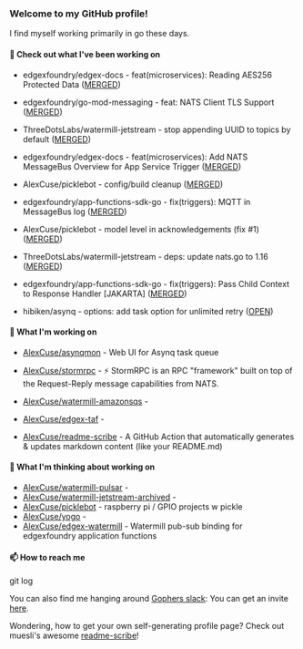 ### Welcome to my GitHub profile!

I find myself working primarily in go these days.

#### 🔭 Check out what I've been working on

- edgexfoundry/edgex-docs - feat(microservices): Reading AES256 Protected Data ([MERGED](https://github.com/edgexfoundry/edgex-docs/pull/840))

- edgexfoundry/go-mod-messaging - feat: NATS Client TLS Support ([MERGED](https://github.com/edgexfoundry/go-mod-messaging/pull/165))

- ThreeDotsLabs/watermill-jetstream - stop appending UUID to topics by default ([MERGED](https://github.com/ThreeDotsLabs/watermill-jetstream/pull/8))

- edgexfoundry/edgex-docs - feat(microservices): Add NATS MessageBus Overview for App Service Trigger ([MERGED](https://github.com/edgexfoundry/edgex-docs/pull/805))

- AlexCuse/picklebot - config/build cleanup ([MERGED](https://github.com/AlexCuse/picklebot/pull/4))

- edgexfoundry/app-functions-sdk-go - fix(triggers): MQTT in MessageBus log ([MERGED](https://github.com/edgexfoundry/app-functions-sdk-go/pull/1126))

- AlexCuse/picklebot - model level in acknowledgements (fix #1) ([MERGED](https://github.com/AlexCuse/picklebot/pull/3))

- ThreeDotsLabs/watermill-jetstream - deps: update nats.go to 1.16 ([MERGED](https://github.com/ThreeDotsLabs/watermill-jetstream/pull/7))

- edgexfoundry/app-functions-sdk-go - fix(triggers): Pass Child Context to Response Handler [JAKARTA] ([MERGED](https://github.com/edgexfoundry/app-functions-sdk-go/pull/1118))

- hibiken/asynq - options: add task option for unlimited retry ([OPEN](https://github.com/hibiken/asynq/pull/477))


#### 🍴 What I'm working on

- [AlexCuse/asynqmon](https://github.com/AlexCuse/asynqmon) - Web UI for Asynq task queue

- [AlexCuse/stormrpc](https://github.com/AlexCuse/stormrpc) - ⚡ StormRPC is an RPC &#34;framework&#34; built on top of the Request-Reply message capabilities from NATS.

- [AlexCuse/watermill-amazonsqs](https://github.com/AlexCuse/watermill-amazonsqs) - 

- [AlexCuse/edgex-taf](https://github.com/AlexCuse/edgex-taf) - 

- [AlexCuse/readme-scribe](https://github.com/AlexCuse/readme-scribe) - A GitHub Action that automatically generates &amp; updates markdown content (like your README.md)


#### 🌱 What I'm thinking about working on

- [AlexCuse/watermill-pulsar](https://github.com/AlexCuse/watermill-pulsar) - 
- [AlexCuse/watermill-jetstream-archived](https://github.com/AlexCuse/watermill-jetstream-archived) - 
- [AlexCuse/picklebot](https://github.com/AlexCuse/picklebot) - raspberry pi / GPIO projects w pickle
- [AlexCuse/yogo](https://github.com/AlexCuse/yogo) - 
- [AlexCuse/edgex-watermill](https://github.com/AlexCuse/edgex-watermill) - Watermill pub-sub binding for edgexfoundry application functions

#### 📫 How to reach me

git log

You can also find me hanging around [Gophers slack](https://gophers.slack.com/): You can get an invite [here](https://gophersinvite.herokuapp.com/).


Wondering, how to get your own self-generating profile page? 
Check out muesli's awesome [readme-scribe](https://github.com/muesli/readme-scribe)!
